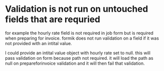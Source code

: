 # Validation is not run on untouched fields that are requried

for example the hourly rate field is not required in job form but is required when 
preparing for invoice. formik does not run validation on a field if it was not 
provided with an intital value.  

I could provide an intital value object with hourly rate set to null.
this will pass validation on form because path not required.
it will load the path as null on prepareforinvoice validation and it will then fail 
that validation.